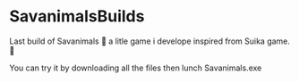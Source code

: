 # SavanimalsBuilds
 Last build of Savanimals 🦁 a litle game i develope inspired from Suika game. 🍉

You can try it by downloading all the files then lunch Savanimals.exe
